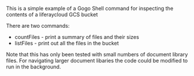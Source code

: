 This is a simple example of a Gogo Shell command for inspecting the contents of a liferaycloud GCS bucket

There are two commands:

- countFiles - print a summary of files and their sizes
- listFiles - print out all the files in the bucket

Note that this has only been tested with small numbers of document library files. For navigating larger document libaries the code could be modified to run in the background.
